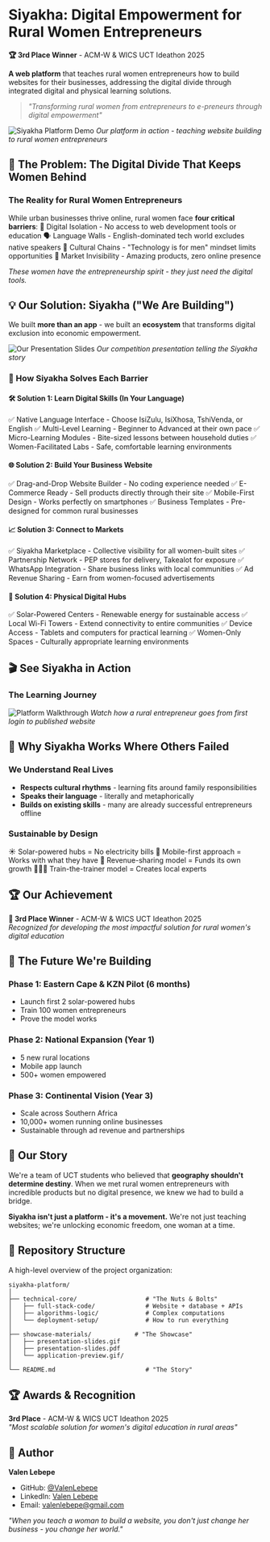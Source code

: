 # Siyakha: Digital Empowerment for Rural Women Entrepreneurs

**🏆 3rd Place Winner** - ACM-W & WICS UCT Ideathon 2025  

**A web platform** that teaches rural women entrepreneurs how to build websites for their businesses, addressing the digital divide through integrated digital and physical learning solutions.

> *"Transforming rural women from entrepreneurs to e-preneurs through digital empowerment"*

![Siyakha Platform Demo](path-to-your-gif/siyakha-demo.gif)
*Our platform in action - teaching website building to rural women entrepreneurs*

## 🚨 The Problem: The Digital Divide That Keeps Women Behind

### The Reality for Rural Women Entrepreneurs
While urban businesses thrive online, rural women face **four critical barriers**:
📵 Digital Isolation - No access to web development tools or education
🗣️ Language Walls - English-dominated tech world excludes native speakers
👵 Cultural Chains - "Technology is for men" mindset limits opportunities
🛒 Market Invisibility - Amazing products, zero online presence

*These women have the entrepreneurship spirit - they just need the digital tools.*

## 💡 Our Solution: Siyakha ("We Are Building")

We built **more than an app** - we built an **ecosystem** that transforms digital exclusion into economic empowerment.

![Our Presentation Slides](path-to-your-gif/presentation-slides.gif)
*Our competition presentation telling the Siyakha story*

### 🎯 How Siyakha Solves Each Barrier

#### 🛠️ Solution 1: Learn Digital Skills (In Your Language)
✅ Native Language Interface - Choose IsiZulu, IsiXhosa, TshiVenda, or English
✅ Multi-Level Learning - Beginner to Advanced at their own pace
✅ Micro-Learning Modules - Bite-sized lessons between household duties
✅ Women-Facilitated Labs - Safe, comfortable learning environments

#### 🌐 Solution 2: Build Your Business Website
✅ Drag-and-Drop Website Builder - No coding experience needed
✅ E-Commerce Ready - Sell products directly through their site
✅ Mobile-First Design - Works perfectly on smartphones
✅ Business Templates - Pre-designed for common rural businesses

#### 📈 Solution 3: Connect to Markets
✅ Siyakha Marketplace - Collective visibility for all women-built sites
✅ Partnership Network - PEP stores for delivery, Takealot for exposure
✅ WhatsApp Integration - Share business links with local communities
✅ Ad Revenue Sharing - Earn from women-focused advertisements

#### 🔌 Solution 4: Physical Digital Hubs
✅ Solar-Powered Centers - Renewable energy for sustainable access
✅ Local Wi-Fi Towers - Extend connectivity to entire communities
✅ Device Access - Tablets and computers for practical learning
✅ Women-Only Spaces - Culturally appropriate learning environments

## 🎬 See Siyakha in Action

### The Learning Journey
![Platform Walkthrough](path-to-your-gif/platform-walkthrough.gif)
*Watch how a rural entrepreneur goes from first login to published website*

## 🌟 Why Siyakha Works Where Others Failed

### We Understand Real Lives
- **Respects cultural rhythms** - learning fits around family responsibilities
- **Speaks their language** - literally and metaphorically
- **Builds on existing skills** - many are already successful entrepreneurs offline

### Sustainable by Design
☀️ Solar-powered hubs = No electricity bills
📱 Mobile-first approach = Works with what they have
🔄 Revenue-sharing model = Funds its own growth
👩‍👧‍👧 Train-the-trainer model = Creates local experts

## 🏆 Our Achievement

**🏅 3rd Place Winner** - ACM-W & WICS UCT Ideathon 2025  
*Recognized for developing the most impactful solution for rural women's digital education*

## 🚀 The Future We're Building

### Phase 1: Eastern Cape & KZN Pilot (6 months)
- Launch first 2 solar-powered hubs
- Train 100 women entrepreneurs
- Prove the model works

### Phase 2: National Expansion (Year 1)  
- 5 new rural locations
- Mobile app launch
- 500+ women empowered

### Phase 3: Continental Vision (Year 3)
- Scale across Southern Africa
- 10,000+ women running online businesses
- Sustainable through ad revenue and partnerships

## 👥 Our Story

We're a team of UCT students who believed that **geography shouldn't determine destiny**. When we met rural women entrepreneurs with incredible products but no digital presence, we knew we had to build a bridge.

**Siyakha isn't just a platform - it's a movement.** We're not just teaching websites; we're unlocking economic freedom, one woman at a time.

## 📁 Repository Structure

A high-level overview of the project organization:
```
siyakha-platform/
│
├── technical-core/                   # "The Nuts & Bolts"
│   ├── full-stack-code/              # Website + database + APIs
│   ├── algorithms-logic/             # Complex computations
│   └── deployment-setup/             # How to run everything
│
├── showcase-materials/            # "The Showcase"  
│   ├── presentation-slides.gif
│   ├── presentation-slides.pdf
│   └── application-preview.gif/
│
└── README.md                         # "The Story"
```

## 🏆 Awards & Recognition

**3rd Place** - ACM-W & WICS UCT Ideathon 2025  
*"Most scalable solution for women's digital education in rural areas"*

## 👤 Author

**Valen Lebepe**  
- GitHub: [@ValenLebepe](https://github.com/ValenLebepe)
- LinkedIn: [Valen Lebepe](https://www.linkedin.com/in/valenlebepe)  
- Email: valenlebepe@gmail.com

*"When you teach a woman to build a website, you don't just change her business - you change her world."*
